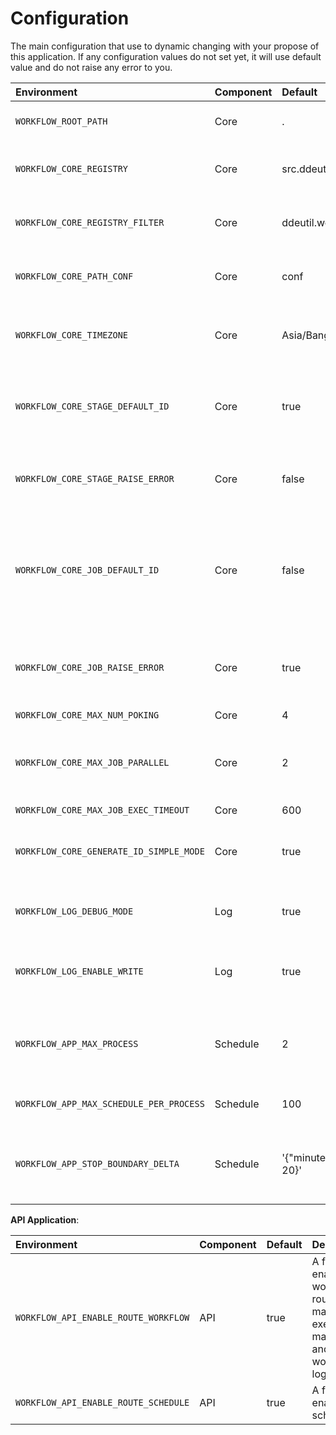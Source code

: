 # Configuration

The main configuration that use to dynamic changing with your propose of this
application. If any configuration values do not set yet, it will use default value
and do not raise any error to you.

| Environment                             | Component | Default                          | Description                                                                                                        | Remark |
|:----------------------------------------|:----------|:---------------------------------|--------------------------------------------------------------------------------------------------------------------|--------|
| `WORKFLOW_ROOT_PATH`                    | Core      | .                                | The root path of the workflow application.                                                                         |        |
| `WORKFLOW_CORE_REGISTRY`                | Core      | src.ddeutil.workflow,tests.utils | List of importable string for the hook stage.                                                                      |        |
| `WORKFLOW_CORE_REGISTRY_FILTER`         | Core      | ddeutil.workflow.utils           | List of importable string for the filter template.                                                                 |        |
| `WORKFLOW_CORE_PATH_CONF`               | Core      | conf                             | The config path that keep all template `.yaml` files.                                                              |        |
| `WORKFLOW_CORE_TIMEZONE`                | Core      | Asia/Bangkok                     | A Timezone string value that will pass to `ZoneInfo` object.                                                       |        |
| `WORKFLOW_CORE_STAGE_DEFAULT_ID`        | Core      | true                             | A flag that enable default stage ID that use for catch an execution output.                                        |        |
| `WORKFLOW_CORE_STAGE_RAISE_ERROR`       | Core      | false                            | A flag that all stage raise StageException from stage execution.                                                   |        |
| `WORKFLOW_CORE_JOB_DEFAULT_ID`          | Core      | false                            | A flag that enable default job ID that use for catch an execution output. The ID that use will be sequence number. |        |
| `WORKFLOW_CORE_JOB_RAISE_ERROR`         | Core      | true                             | A flag that all job raise JobException from job strategy execution.                                                |        |
| `WORKFLOW_CORE_MAX_NUM_POKING`          | Core      | 4                                | .                                                                                                                  |        |
| `WORKFLOW_CORE_MAX_JOB_PARALLEL`        | Core      | 2                                | The maximum job number that able to run parallel in workflow executor.                                             |        |
| `WORKFLOW_CORE_MAX_JOB_EXEC_TIMEOUT`    | Core      | 600                              |                                                                                                                    |        |
| `WORKFLOW_CORE_GENERATE_ID_SIMPLE_MODE` | Core      | true                             | A flog that enable generating ID with `md5` algorithm.                                                             |        |
| `WORKFLOW_LOG_DEBUG_MODE`               | Log       | true                             | A flag that enable logging with debug level mode.                                                                  |        |
| `WORKFLOW_LOG_ENABLE_WRITE`             | Log       | true                             | A flag that enable logging object saving log to its destination.                                                   |        |
| `WORKFLOW_APP_MAX_PROCESS`              | Schedule  | 2                                | The maximum process worker number that run in scheduler app module.                                                |        |
| `WORKFLOW_APP_MAX_SCHEDULE_PER_PROCESS` | Schedule  | 100                              | A schedule per process that run parallel.                                                                          |        |
| `WORKFLOW_APP_STOP_BOUNDARY_DELTA`      | Schedule  | '{"minutes": 5, "seconds": 20}'  | A time delta value that use to stop scheduler app in json string format.                                           |        |

**API Application**:

| Environment                           | Component | Default | Description                                                                        | Remark |
|:--------------------------------------|-----------|---------|------------------------------------------------------------------------------------|--------|
| `WORKFLOW_API_ENABLE_ROUTE_WORKFLOW`  | API       | true    | A flag that enable workflow route to manage execute manually and workflow logging. |        |
| `WORKFLOW_API_ENABLE_ROUTE_SCHEDULE`  | API       | true    | A flag that enable run scheduler.                                                  |        |

